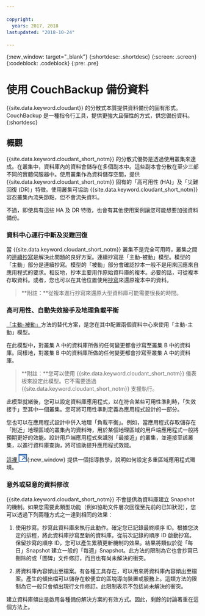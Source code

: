 ```yaml
---

copyright:
  years: 2017, 2018
lastupdated: "2018-10-24"

---
```


{:new_window: target="_blank"}
{:shortdesc: .shortdesc}
{:screen: .screen}
{:codeblock: .codeblock}
{:pre: .pre}

<!-- Acrolinx: 2017-05-02 -->

# 使用 CouchBackup 備份資料

{{site.data.keyword.cloudant}} 的分散式本質提供資料備份的固有形式。CouchBackup 是一種指令行工具，提供更強大且彈性的方式，供您備份資料。
{:shortdesc}

## 概觀

{{site.data.keyword.cloudant_short_notm}} 的分散式優勢是透過使用叢集來達成。在叢集中，資料庫內的資料會儲存在多個副本中。這些副本會分散在至少三部不同的實體伺服器中。使用叢集作為資料儲存空間，提供 {{site.data.keyword.cloudant_short_notm}} 固有的「高可用性 (HA)」及「災難回復 (DR)」特徵。使用叢集可協助 {{site.data.keyword.cloudant_short_notm}} 容忍叢集內流失節點，但不會流失資料。

不過，即使具有這些 HA 及 DR 特徵，也會有其他使用案例讓您可能想要加強資料備份。

<div id="activepassive"></div>

### 資料中心運行中斷及災難回復

當 {{site.data.keyword.cloudant_short_notm}} 叢集不是完全可用時，叢集之間的[連續抄寫](../api/replication.html#continuous-replication)是解決此問題的良好方案。連續抄寫是「主動-被動」模型。模型的「主動」部分是連續抄寫。模型的「被動」部分會確認抄本一般不是用來回應來自應用程式的要求。相反地，抄本主要用作原始資料庫的複本。必要的話，可從複本存取資料。或者，您也可以在其他位置使用[抄寫](../api/replication.html)來還原複本中的資料。

>	**附註：**從複本進行抄寫來還原大型資料庫可能需要很長的時間。

### 高可用性、自動失效接手及地理負載平衡

[「主動-被動」](#activepassive)方法的替代方案，是您在其中配置兩個資料中心來使用「主動-主動」模型。

在此模型中，對叢集 A 中的資料庫所做的任何變更都會抄寫至叢集 B 中的資料庫。同樣地，對叢集 B 中的資料庫所做的任何變更都會抄寫至叢集 A 中的資料庫。

>	**附註：**您可以使用 {{site.data.keyword.cloudant_short_notm}} 儀表板來設定此模型。它不需要透過 {{site.data.keyword.cloudant_short_notm}} 支援執行。



此模型就緒後，您可以設定資料庫應用程式，以在符合某些可用性準則時，「失效接手」至其中一個叢集。您可將可用性準則定義為應用程式設計的一部分。

您也可以在應用程式設計中併入地理「負載平衡」。例如，當應用程式存取儲存在「附近」地理區域的叢集內的資料時，用於某個地理區域的用戶端應用程式一般將預期更好的效能。設計用戶端應用程式來識別「最接近」的叢集，並連接至該叢集，以進行資料庫查詢，將可協助提升應用程式效能。

[這裡 ![外部鏈結圖示](../images/launch-glyph.svg "外部鏈結圖示")](http://www.ibm.com/developerworks/cloud/library/cl-multi-region-bluemix-apps-with-cloudant-and-dyn-trs/index.html){:new_window} 提供一個指導教學，說明如何設定多重區域應用程式環境。

### 意外或惡意的資料修改

{{site.data.keyword.cloudant_short_notm}} 不會提供為資料庫建立 Snapshot 的機制。如果您需要此類型功能（例如協助文件層次回復至先前的已知狀況），您可以透過下列兩種方式之一達到相同的效果：

1.	使用抄寫。抄寫此資料庫來執行此動作。確定您已記錄最終順序 ID。根據您決定的排程，將此資料庫抄寫至新的資料庫。從前次記錄的順序 ID 啟動抄寫。保留抄寫的順序 ID，您可以產生累積更新機制的效果。結果將類似於從「每日」Snapshot 建立一般的「每週」Snapshot。此方法的限制為它也會抄寫已刪除的或「圖碑」文件修訂，而且也有尚未解決的衝突。

2.	將資料庫內容傾出至檔案。有各種工具存在，可以用來將資料庫內容傾出至檔案。產生的傾出檔可以儲存在較便宜的區塊導向裝置或服務上。這類方法的限制為它一般只會傾出現行文件修訂。此限制表示不包括尚未解決的衝突。

建立資料庫傾出是啟用各種備份解決方案的有效方式。因此，剩餘的討論著重在這個方法上。

<!--
https://developer.ibm.com/clouddataservices/2016/03/22/simple-couchdb-and-cloudant-backup/

A useful approach is to have couchbackup's snapshots placed on the {{site.data.keyword.cloud}} Object Storage service, as described here:

https://developer.ibm.com/recipes/tutorials/object-storage-cloudant-backup/
-->
